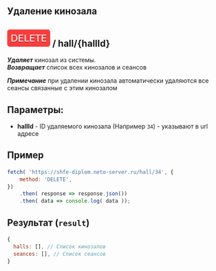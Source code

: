 ## Удаление кинозала

## ![DELETE](../img/delete.svg) / hall/{hallId}

**_Удаляет_** кинозал из системы.  
**_Возвращает_** список всех кинозалов и сеансов

**_Примечание_** при удалении кинозала автоматически удаляются все сеансы связанные с этим кинозалом

## Параметры:

- **hallId** - ID удаляемого кинозала  (Например `34`) - указывают в url адресе


## Пример

```javascript
fetch( 'https://shfe-diplom.neto-server.ru/hall/34', {
    method: 'DELETE',
})
    .then( response => response.json())
    .then( data => console.log( data ));
```

## Результат (`result`)

```javascript  
{  
  halls: [], // Список кинозалов
  seances: [], // Список сеансов 
}  
```
